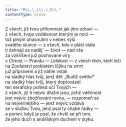 ```yaml
---
title: "M\\.\_L\\.\_S\\."
contentType: prose
---
```


  

Z všech, již tvou přítomnost jak jitro zdraví —  
z všech, tvoje vzdálenost kterým je nocí —  
tož plným uhasnutím v nebes výši  
svatého slunce — z všech, kdo v pláči stále  
ti žehnají za naděj’ — život — nad vše  
za vzkříšení juž pochované víry  
v Ctnost — Pravdu — Lidskost — z všech těch, kteří leží  
na Zoufalství prokletém lůžku na smrt  
juž připraveni a již náhle vstali  
na sladký hlas tvůj, jenž děl: „Budiž světlo!“  
na sladký hlas tvůj, který doprovázel  
ten serafický pohled očí Tvojich —  
z všech, již ti nejvíc dlužni jsou, jichž vděčnost  
jest nejvíc zbožňování rovna, — rozpomeň se  
na nejvěrnějšího — jenž nejvíc vzdává  
se v službu Tvou, jenž psal ty chabé řádky —  
a pomni, když je psal, že chvěl se při tom,  
že jeho duch s andělským duchem v styku.

